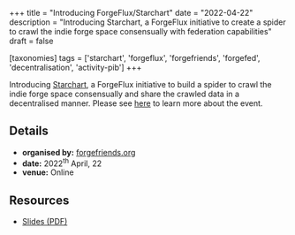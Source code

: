 +++
title = "Introducing ForgeFlux/Starchart"
date = "2022-04-22"
description = "Introducing Starchart, a ForgeFlux initiative to create a spider to crawl the indie forge space consensually with federation capabilities"
draft = false

[taxonomies]
tags = ['starchart', 'forgeflux', 'forgefriends', 'forgefed', 'decentralisation', 'activity-pib']
+++

Introducing [Starchart](https://github.com/forgeflux-org/starchart), a
ForgeFlux initiative to build a spider to crawl the indie forge space
consensually and share the crawled data in a decentralised manner.
Please see
[here](https://forum.forgefriends.org/t/forgefriends-monthly-update-april-22st-2022-5pm-6pm-utc-2/673)
to learn more about the event.

## Details

-   **organised by:** [forgefriends.org](https://forgefriends.org)
-   **date:** 2022<sup>th</sup> April, 22
-   **venue:** Online

## Resources

- [Slides (PDF)](./slides/22-04-2022-forgefriends-webinar.pdf)
